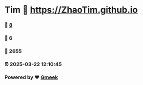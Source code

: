 # Tim :link: https://ZhaoTim.github.io 
### :page_facing_up: [8](https://ZhaoTim.github.io/tag.html) 
### :speech_balloon: 6 
### :hibiscus: 2655 
### :alarm_clock: 2025-03-22 12:10:45 
### Powered by :heart: [Gmeek](https://github.com/Meekdai/Gmeek)
